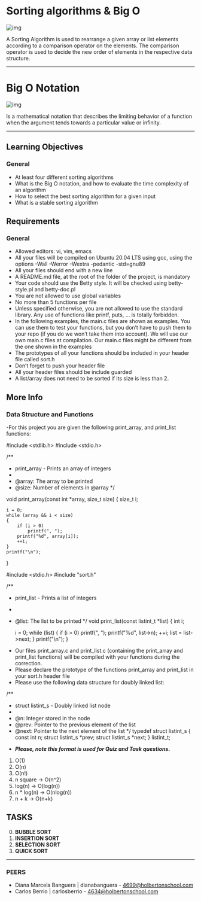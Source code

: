 # Sorting algorithms & Big O
![img](https://lh3.googleusercontent.com/i5b-2XRjI260xgjGhosCQ9tB76iWh452oRmA5Na5dlXuWC-Dag3e13GcQnlw2KxLMqz0gnRaQyt-lCa3ah2tvzPCq6QwlAX7eOWrzC-pWTHksE-PYKpjE6Lh9Rz4u5_hluAT_M7hRafdA0sIRaR2O9iOE5L5yo-nN_nhwGFMb9DKO_8wcIIFj0N7ACLAOCj6AKmSzQqfamdD9GtHX39RtMJUwtD1JB7SwWaMoZSRYbQmyflZmDebtsCGtEZjNJ0a45GrO6d0VDnPXuBWCJbvVNcfqFmDIbMK4uEcOTz68RQiVHJU5LAijj_fE4qdvZrQoIvRQVarvq1GZZHSPzFIlFr3axMi4viFuYDYs9QlYa8aaxz80qDqyb59vHeIDhhAZkli2fzk3BnOcprzZX1CPg7Avrn_JbVBas-TmMygqDEI3Nl1iDfWCHizv9ZSVVdqTis-G3Ob5NSFi-KtFlo591SGiZ9jADydE-wektiwjhQtq6SnUJCXmYnczuTKpPIDJbtRn4-tAdS1Rm5MRT14gGHiqdNxmciPvyxJ6kzFzAoWvz3LsN3JQcfXX3EZl4Addejp5LixIi-2Sv2kzR2i3tCP7LM5unOQnSc_rNO75jFTpJHsrl0-vT6F38nTGMqt325xBSsAW0sLegeCD9XaQ5F0rS4s7jPKVkd4E3SOhMTMHCuS5gf2fDqJlPsIpykyzGPz497TkgkBtTnObRKNbpNWnfJy6BaGPSmf-Lf0pSe9qZUJLJEfgQtO3Tjf=w1154-h649-no?authuser=0)

A Sorting Algorithm is used to rearrange a given array or list elements according to a comparison operator on the elements. The comparison operator is used to decide the new order of elements in the respective data structure.
__________________________________________

# Big O Notation
![img](https://lh3.googleusercontent.com/SR31YLSpwD3Wq-35NgrOW9hzLkVtHgOlwyZcm97cXD43XJYK2lfLhk7s5bzm0i7dm56osmjDpZBkJSReQR_d3U1fVPjDebJeCSWFM0Y1XTcgHZSi-Og1Orwjs4sdLz0IgfMFBLw2A8a-gTaY15XrsKhd7uM8q-a5djclUB0DiiXt2YJ3EZ6hamGrghViz2vMWFD6qnYq6fVt-ySKIqbuHKClA8TA7LIGcok6E1uN1MjtyQ9mTEE49LtGoXWsb4HDEchHxXRlcc7GfgU8VoXMfYth7KlhoppNF_PA-BpUUfsB-j_r7-0DSmdKLS0xa4W-gpd9mBfWP1mUKnA6bCC7EBmymsSPsoBe9t2BL9KDfzZo28NkoGgI14eKsKcR1g-llhyH2V6eRcUpDT0brLiDMXdUh7fnYtn8-VQhRuBc7oSwuF-fAIC-sVY4vxRfIMa8mssR--tzd1kgxFn431eylLroucofhAcL5mEiKmp_o-yX8guXSQ5orCCftUUkbX7zLxsun6UEGHsDem51M4zV5G5iJ1ivXed4y_YYZlC33ARLG0PZna-PRDOaNg14_9ffBZIhCDS52g67MRRIAx1oLW3NpbllWXqOnH_lgHPu62JAylka6EVO0YBIcaCQhpGYAigw4nPcoKwBoSr3TArUErhPBJiiT0cqbaPAaiRSzwm7jt60OL5yVXeDg4Vw_XqIR1li6lkY0Y0gsQXlzulXrKRFGPjhLQO1YsLS0VH2MEoxyhP1FprxJM3s1J9M=w300-h227-no?authuser=0)

Is a mathematical notation that describes the limiting behavior of a function when the argument tends towards a particular value or infinity.
 ________________________________________

## Learning Objectives

### General
- At least four different sorting algorithms
- What is the Big O notation, and how to evaluate the time complexity of an algorithm
- How to select the best sorting algorithm for a given input
- What is a stable sorting algorithm

## Requirements

### General
- Allowed editors: vi, vim, emacs
- All your files will be compiled on Ubuntu 20.04 LTS using gcc, using the options -Wall -Werror -Wextra -pedantic -std=gnu89
- All your files should end with a new line
- A README.md file, at the root of the folder of the project, is mandatory
- Your code should use the Betty style. It will be checked using betty-style.pl and betty-doc.pl
- You are not allowed to use global variables
- No more than 5 functions per file
- Unless specified otherwise, you are not allowed to use the standard library. Any use of functions like printf, puts, … is totally forbidden.
- In the following examples, the main.c files are shown as examples. You can use them to test your functions, but you don’t have to push them to your repo (if you do we won’t take them into account). We will use our own main.c files at compilation. Our main.c files might be different from the one shown in the examples
- The prototypes of all your functions should be included in your header file called sort.h
- Don’t forget to push your header file
- All your header files should be include guarded
- A list/array does not need to be sorted if its size is less than 2.

## More Info
### Data Structure and Functions

-For this project you are given the following print_array, and print_list functions:

#include <stdlib.h>
#include <stdio.h>

/**
 * print_array - Prints an array of integers
 *
 * @array: The array to be printed
 * @size: Number of elements in @array
 */

void print_array(const int *array, size_t size)
{
    size_t i;

    i = 0;
    while (array && i < size)
    {
        if (i > 0)
            printf(", ");
        printf("%d", array[i]);
        ++i;
    }
    printf("\n");
}

#include <stdio.h>
#include "sort.h"

/**
 * print_list - Prints a list of integers
 *
 * @list: The list to be printed
 */
void print_list(const listint_t *list)
{
    int i;

    i = 0;
    while (list)
    {
        if (i > 0)
            printf(", ");
        printf("%d", list->n);
        ++i;
        list = list->next;
    }
    printf("\n");
}

- Our files print_array.c and print_list.c (containing the print_array and print_list functions) will be compiled with your functions during the correction.
- Please declare the prototype of the functions print_array and print_list in your sort.h header file
- Please use the following data structure for doubly linked list:

/**
 * struct listint_s - Doubly linked list node
 *
 * @n: Integer stored in the node
 * @prev: Pointer to the previous element of the list
 * @next: Pointer to the next element of the list
 */
typedef struct listint_s
{
    const int n;
    struct listint_s *prev;
    struct listint_s *next;
} listint_t;

- ***Please, note this format is used for Quiz and Task questions.***

1. O(1)
2. O(n)
3. O(n!)
4. n square -> O(n^2)
5. log(n) -> O(log(n))
6. n * log(n) -> O(nlog(n))
7. n + k -> O(n+k)

## TASKS

0. **BUBBLE SORT**
1. **INSERTION SORT**
2. **SELECTION SORT**
3. **QUICK SORT**

________________________________________
### PEERS
* Diana Marcela Banguera | dianabanguera - 4699@holbertonschool.com
* Carlos Berrio | carlosberrio - 4634@holbertonschool.com